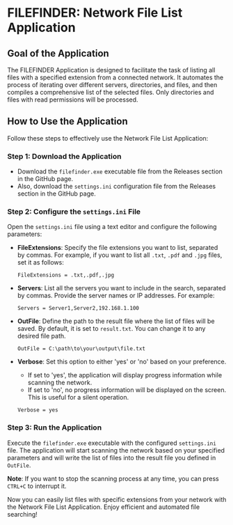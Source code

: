# FILEFINDER: Network File List Application

## Goal of the Application

The FILEFINDER Application is designed to facilitate the task of listing all files with a specified extension from a connected network. It automates the process of iterating over different servers, directories, and files, and then compiles a comprehensive list of the selected files. Only directories and files with read permissions will be processed.

## How to Use the Application

Follow these steps to effectively use the Network File List Application:

### Step 1: Download the Application

- Download the `filefinder.exe` executable file from the Releases section in the GitHub page.
- Also, download the `settings.ini` configuration file from the Releases section in the GitHub page.

### Step 2: Configure the `settings.ini` File

Open the `settings.ini` file using a text editor and configure the following parameters:

- **FileExtensions**: Specify the file extensions you want to list, separated by commas. For example, if you want to list all `.txt`, `.pdf` and `.jpg` files, set it as follows:

  ```
  FileExtensions = .txt,.pdf,.jpg
  ```

- **Servers**: List all the servers you want to include in the search, separated by commas. Provide the server names or IP addresses. For example:

  ```
  Servers = Server1,Server2,192.168.1.100
  ```

- **OutFile**: Define the path to the result file where the list of files will be saved. By default, it is set to `result.txt`. You can change it to any desired file path.

  ```
  OutFile = C:\path\to\your\output\file.txt
  ```

- **Verbose**: Set this option to either 'yes' or 'no' based on your preference.
  - If set to 'yes', the application will display progress information while scanning the network.
  - If set to 'no', no progress information will be displayed on the screen. This is useful for a silent operation.
  ```
  Verbose = yes
  ```

### Step 3: Run the Application

Execute the `filefinder.exe` executable with the configured `settings.ini` file. The application will start scanning the network based on your specified parameters and will write the list of files into the result file you defined in `OutFile`.

**Note**: If you want to stop the scanning process at any time, you can press `CTRL+C` to interrupt it.

Now you can easily list files with specific extensions from your network with the Network File List Application. Enjoy efficient and automated file searching!
